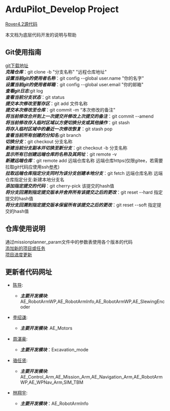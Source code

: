 # ArduPilot_Develop Project

[Rover4.2源代码](https://gitee.com/lisq58/ardupilot_develop/tree/Rover-4.2.0/)

本文档为底层代码开发的说明与帮助

## Git使用指南 ##
[git下载地址](https://git-scm.com/downloads)  
***克隆仓库***：git clone -b "分支名称" "远程仓库地址"  
***设置当前git的使用者名称***：git config --global user.name "你的名字"  
***设置当前git的使用者邮箱***：git config --global user.email "你的邮箱"   
***查看git日志***:git log  
***查看当前分支状态***：git status   
***提交本次修改至暂存区***：git add 文件名称   
***提交本次修改至仓库***：git commit -m “本次修改的备注"   
***将当前修改合并到上一次提交并修改上次提交的备注***：git commit --amend   
***将当前修改存入临时区域以方便切换分支或其他操作***：git stash   
***将存入临时区域中的最近一次修改恢复***：git stash pop   
***查看当前所有创建的分知名***:git branch   
***切换分支***：git checkout 分支名称   
***新建当前分支副本并切换至新分支***：git checkout -b 分支名称   
***显示所有已创建远端仓库的名称及其网址***：git remote -v   
***新建远端仓库***：git remote add 远端仓库名称 远端仓库https(仅限gitee，若需要拉取git代码应使用ssh[参考](https://blog.csdn.net/ljk126wy/article/details/87881923))   
***拉取远端仓库指定分支同时为该分支创建本地分支***：git fetch 远端仓库名称 远端仓库指定分支:新建本地分支名   
***添加指定提交的代码***：git cherry-pick 该提交的hash值   
***将分支回溯到指定提交版本并舍弃所有该提交之后的更改***：git reset --hard 指定提交的hash值   
***将分支回溯到指定提交版本保留所有该提交之后的更改***：git reset --soft 指定提交的hash值   

## 仓库使用说明 ##
通过missionplanner_param文件中的参数表使用各个版本的代码    
[添加新的项目或任务](https://cvwz2djf69d.feishu.cn/share/base/form/shrcnOKT2Q66Vw8STW1jTLXB29e)   
[项目进度更新](https://cvwz2djf69d.feishu.cn/base/B5cpbx0nKakEaRs8d4pc0EIenAd?table=tblhPtvXAZk9vOFC&view=vewXxBNTOK)   
## 更新者代码网址 ##

- [陈导](https://github.com/andychen1986/ardupilot):
  - ***主要开发模块***: AE_RobotArmWP,AE_RobotArmInfo,AE_RobotArmWP,AE_SlewingEncoder

- [李绍谦](https://gitee.com/lisq58/my_ardupilot):
  - ***主要开发模块***: AE_Motors
- [周湛豪](https://gitee.com/chengweidaniu/ardupilot):
  - ***主要开发模块***：Excavation_mode
- [骆任贤](https://gitee.com/Cyanluorx/Excavator.git):
  - ***主要开发模块***: AE_Control_Arm,AE_Mission_Arm,AE_Navigation_Arm,AE_RobotArmWP,AE_WPNav_Arm,SIM_TBM
- [林翔宇](https://github.com/LinXiangY/ardupilot/tree/TBM_cuttinghead):
  - ***主要开发模块***：AE_RobotArmInfo
